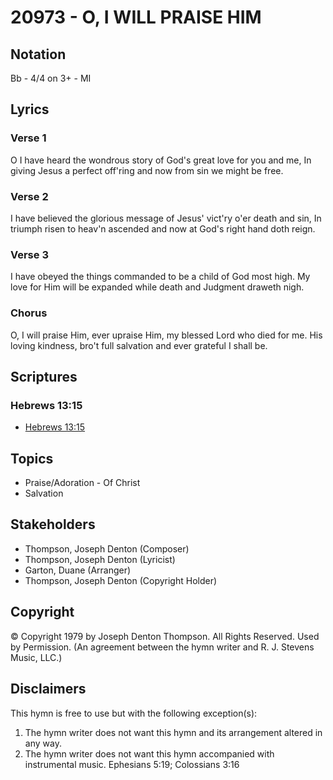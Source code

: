 # 20973 - O, I WILL PRAISE HIM

## Notation

Bb - 4/4 on 3+ - MI

## Lyrics

### Verse 1

O I have heard the wondrous story of God's great love for you and me, In giving Jesus a perfect off'ring and now from sin we might be free.

### Verse 2

I have believed the glorious message of Jesus' vict'ry o'er death and sin, In triumph risen to heav'n ascended and now at God's right hand doth reign.

### Verse 3

I have obeyed the things commanded to be a child of God most high. My love for Him will be expanded while death and Judgment draweth nigh.

### Chorus

O, I will praise Him, ever upraise Him, my blessed Lord who died for me. His loving kindness, bro't full salvation and ever grateful I shall be.


## Scriptures

### Hebrews 13:15

- [Hebrews 13:15](https://www.biblegateway.com/passage/?search=Hebrews%2013%3A15)


## Topics

- Praise/Adoration - Of Christ
- Salvation

## Stakeholders

- Thompson, Joseph Denton (Composer)
- Thompson, Joseph Denton (Lyricist)
- Garton, Duane (Arranger)
- Thompson, Joseph Denton (Copyright Holder)

## Copyright

© Copyright 1979 by Joseph Denton Thompson. All Rights Reserved. Used by Permission.
(An agreement between the hymn writer and R. J. Stevens Music, LLC.)

## Disclaimers

This hymn is free to use but with the following exception(s):
1. The hymn writer does not want this hymn and its arrangement altered in any way.
2. The hymn writer does not want this hymn accompanied with instrumental music.
Ephesians 5:19; Colossians 3:16

